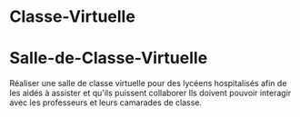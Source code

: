 # Classe-Virtuelle
# Salle-de-Classe-Virtuelle
Réaliser une salle de classe virtuelle pour des lycéens hospitalisés afin de les aidés à assister et qu'ils puissent collaborer
Ils doivent pouvoir interagir avec les professeurs et leurs camarades de classe.

